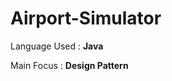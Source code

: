# Airport-Simulator

Language Used : <strong>Java</strong>

Main Focus : <strong>Design Pattern</strong>

